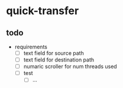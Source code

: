 # quick-transfer

## todo

- requirements
  - [ ] text field for source path
  - [ ] text field for destination path
  - [ ] numaric scroller for num threads used
  - [ ] test
	- [ ] ...
